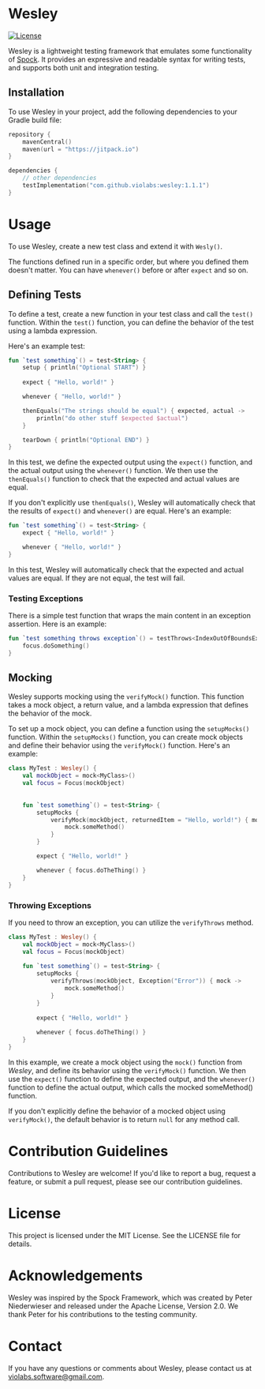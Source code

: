 # Wesley

[![License](https://img.shields.io/badge/License-MIT-blue.svg)](https://opensource.org/licenses/MIT)

Wesley is a lightweight testing framework that emulates some functionality of [Spock](http://spockframework.org/). 
It provides an expressive and readable syntax for writing tests, and supports both unit and integration testing.

## Installation

To use Wesley in your project, add the following dependencies to your Gradle build file:

```kotlin
repository {
    mavenCentral()
    maven(url = "https://jitpack.io")
}

dependencies {
    // other dependencies
    testImplementation("com.github.violabs:wesley:1.1.1")
}

```


# Usage
To use Wesley, create a new test class and extend it with `Wesly()`.

The functions defined run in a specific order, but where you defined them doesn't matter. You can have
`whenever()` before or after `expect` and so on.

## Defining Tests

To define a test, create a new function in your test class and call the `test()` function. 
Within the `test()` function, you can define the behavior of the test using a lambda expression.

Here's an example test:

```kotlin
fun `test something`() = test<String> {
    setup { println("Optional START") }
    
    expect { "Hello, world!" }

    whenever { "Hello, world!" }

    thenEquals("The strings should be equal") { expected, actual ->
        println("do other stuff $expected $actual")
    }

    tearDown { println("Optional END") }
}
```

In this test, we define the expected output using the `expect()` function, 
and the actual output using the `whenever()` function. We then use the `thenEquals()` function 
to check that the expected and actual values are equal.

If you don't explicitly use `thenEquals()`, Wesley will automatically check that the results of `expect()` and 
`whenever()` are equal. Here's an example:

```kotlin
fun `test something`() = test<String> {
    expect { "Hello, world!" }

    whenever { "Hello, world!" }
}
```

In this test, Wesley will automatically check that the expected and actual values are equal. 
If they are not equal, the test will fail.

### Testing Exceptions

There is a simple test function that wraps the main content in an exception assertion. Here is an example:

```kotlin
fun `test something throws exception`() = testThrows<IndexOutOfBoundsException> {
    focus.doSomething()
}
```

## Mocking
Wesley supports mocking using the `verifyMock()` function. This function takes a mock object, 
a return value, and a lambda expression that defines the behavior of the mock.

To set up a mock object, you can define a function using the `setupMocks()` function. 
Within the `setupMocks()` function, you can create mock objects and define their behavior
using the `verifyMock()` function. Here's an example:

```kotlin
class MyTest : Wesley() {
    val mockObject = mock<MyClass>()
    val focus = Focus(mockObject)
    
    
    fun `test something`() = test<String> {
        setupMocks {
            verifyMock(mockObject, returnedItem = "Hello, world!") { mock ->
                mock.someMethod()
            }
        }

        expect { "Hello, world!" }

        whenever { focus.doTheThing() }
    }
}
```

### Throwing Exceptions

If you need to throw an exception, you can utilize the `verifyThrows` method.

```kotlin
class MyTest : Wesley() {
    val mockObject = mock<MyClass>()
    val focus = Focus(mockObject)
    
    fun `test something`() = test<String> {
        setupMocks {
            verifyThrows(mockObject, Exception("Error")) { mock ->
                mock.someMethod()
            }
        }
        
        expect { "Hello, world!" }
        
        whenever { focus.doTheThing() }
    }
}
```

In this example, we create a mock object using the `mock()` function from *Wesley*, and define its 
behavior using the `verifyMock()` function. We then use the `expect()` function to define the expected output, 
and the `whenever()` function to define the actual output, which calls the mocked someMethod() function.

If you don't explicitly define the behavior of a mocked object using `verifyMock()`, 
the default behavior is to return `null` for any method call.

# Contribution Guidelines
Contributions to Wesley are welcome! If you'd like to report a bug, request a feature, or submit a pull request, please see our contribution guidelines.

# License
This project is licensed under the MIT License. See the LICENSE file for details.

# Acknowledgements
Wesley was inspired by the Spock Framework, which was created by Peter Niederwieser and released under the Apache License, Version 2.0. We thank Peter for his contributions to the testing community.

# Contact
If you have any questions or comments about Wesley, please contact us at violabs.software@gmail.com.
